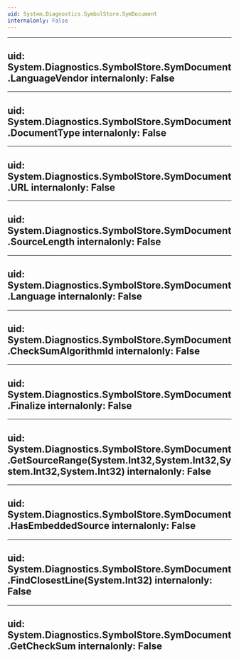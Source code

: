 ```yaml
---
uid: System.Diagnostics.SymbolStore.SymDocument
internalonly: False
---
```


---
uid: System.Diagnostics.SymbolStore.SymDocument.LanguageVendor
internalonly: False
---

---
uid: System.Diagnostics.SymbolStore.SymDocument.DocumentType
internalonly: False
---

---
uid: System.Diagnostics.SymbolStore.SymDocument.URL
internalonly: False
---

---
uid: System.Diagnostics.SymbolStore.SymDocument.SourceLength
internalonly: False
---

---
uid: System.Diagnostics.SymbolStore.SymDocument.Language
internalonly: False
---

---
uid: System.Diagnostics.SymbolStore.SymDocument.CheckSumAlgorithmId
internalonly: False
---

---
uid: System.Diagnostics.SymbolStore.SymDocument.Finalize
internalonly: False
---

---
uid: System.Diagnostics.SymbolStore.SymDocument.GetSourceRange(System.Int32,System.Int32,System.Int32,System.Int32)
internalonly: False
---

---
uid: System.Diagnostics.SymbolStore.SymDocument.HasEmbeddedSource
internalonly: False
---

---
uid: System.Diagnostics.SymbolStore.SymDocument.FindClosestLine(System.Int32)
internalonly: False
---

---
uid: System.Diagnostics.SymbolStore.SymDocument.GetCheckSum
internalonly: False
---
